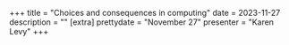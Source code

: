 +++
title = "Choices and consequences in computing"
date = 2023-11-27
description = ""
[extra]
prettydate = "November 27"
presenter = "Karen Levy"
+++
